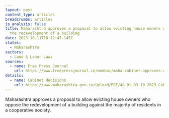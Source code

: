 ```yaml
---
layout: post
content_type: articles
breadcrumbs: articles
is_analysis: false
title: Maharashtra approves a proposal to allow evicting house owners who oppose
  the redevelopment of a building
date: 2023-10-11T18:12:47.145Z
states:
  - Maharashtra
sectors:
  - Land & Labor Laws
sources:
  - name: Free Press Journal
    url: https://www.freepressjournal.in/mumbai/maha-cabinet-approves-amendment-to-enable-eviction-of-dissenting-homeowners-from-to-be-redeveloped-buildings
details:
  - name: Cabinet decisions
    url: https://www.maharashtra.gov.in/Upload/PDF/48_Dt_03_10_2023_Cabinet_Decisions_Meeting_No_48.pdf
---
```

Maharashtra approves a proposal to allow evicting house owners who oppose the redevelopment of a building against the majority of residents in a cooperative society.